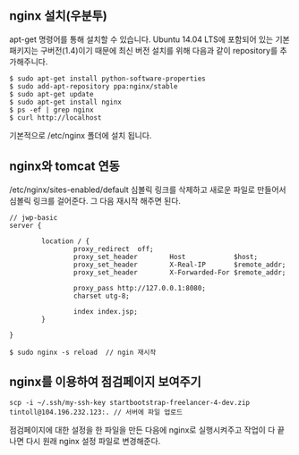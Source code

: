 ## nginx 설치(우분투)

apt-get 명령어를 통해 설치할 수 있습니다. Ubuntu 14.04 LTS에 포함되어 있는 기본 패키지는 구버전(1.4)이기 때문에 최신 버전 설치를 위해 다음과 같이 repository를 추가해주니다.
```
$ sudo apt-get install python-software-properties
$ sudo add-apt-repository ppa:nginx/stable
$ sudo apt-get update
$ sudo apt-get install nginx
$ ps -ef | grep nginx
$ curl http://localhost
```
기본적으로 /etc/nginx 폴더에 설치 됩니다.


## nginx와 tomcat 연동
/etc/nginx/sites-enabled/default 심볼릭 링크를 삭제하고 새로운 파일로 만들어서 심볼릭 링크를 걸어준다. 그 다음 재시작 해주면 된다.
```
// jwp-basic
server {

        location / {
                proxy_redirect  off;
                proxy_set_header        Host            $host;
                proxy_set_header        X-Real-IP       $remote_addr;
                proxy_set_header        X-Forwarded-For $remote_addr;

                proxy_pass http://127.0.0.1:8080;
                charset utg-8;

                index index.jsp;
        }

}
```
```
$ sudo nginx -s reload  // ngin 재시작
```

## nginx를 이용하여 점검페이지 보여주기

```
scp -i ~/.ssh/my-ssh-key startbootstrap-freelancer-4-dev.zip tintoll@104.196.232.123:. // 서버에 파일 업로드
```

점검페이지에 대한 설정을 한 파일을 만든 다음에 nginx로 실행시켜주고 작업이 다 끝나면 다시 원래 nginx 설정 파일로 변경해준다.

